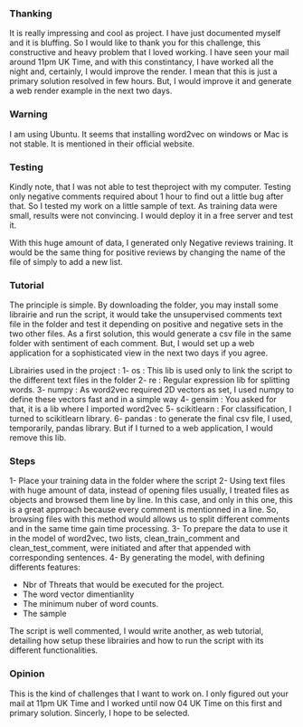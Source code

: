 ### Thanking

It is really impressing and cool as project. I have just documented myself and it is bluffing. So I would like to thank you for this challenge, this constructive and heavy problem that I loved working. I have seen your mail around 11pm UK Time, and with this constintancy, I have worked all the night and, certainly, I would improve the render. I mean that this is just a primary solution resolved in few hours. But, I would improve it and generate a web render example in the next two days.  

### Warning
I am using Ubuntu. It seems that installing word2vec on windows or Mac is not stable. It is mentioned in their official website.

### Testing 

Kindly note, that I was not able to test theproject with my computer. Testing only negative comments required about 1 hour to find out a little bug after that. So I tested my work on a little sample of text. As training data were small, results were not convincing. I would deploy it in a free server and test it.

With this huge amount of data, I generated only Negative reviews training. It would be the same thing for positive reviews by changing the name of the file of simply to add a new list.

### Tutorial
The principle is simple. By downloading the folder, you may install some librairie and run the script, it would take the unsupervised comments text file in the folder and test it depending on positive and negative sets in the two other files.
As a first solution, this would generate a csv file in the same folder with sentiment of each comment. But, I would set up a web application for a sophisticated view in the next two days if you agree.

Librairies used in the project : 
1- os : This lib is used only to link the script to the different text files in the folder
2- re : Regular expression lib for splitting words.
3- numpy : As word2vec required 2D vectors as set, I used numpy to define these vectors fast and in a simple way
4- gensim : You asked for that, it is a lib where I imported word2vec
5- scikitlearn : For classification, I turned to scikitlearn library.
6- pandas : to generate the final csv file, I used, temporarily, pandas library. But if I turned to a web application, I would remove this lib.


### Steps

1- Place your training data in the folder where the script
2- Using text files with huge amount of data, instead of opening files usually, I treated files as objects and browsed them line by line. In this case, and only in this one, this is a great approach because every comment is mentionned in a line. So, browsing files with this method would allows us to split different comments and in the same time gain time processing.
3- To prepare the data to use it in the model of word2vec, two lists, clean_train_comment and clean_test_comment, were initiated and after that appended with corresponding sentences.
4- By generating the model, with defining differents features:
- Nbr of Threats that would be executed for the project.
- The word vector dimentianlity
- The minimum nuber of word counts.
- The sample

The script is well commented, I would write another, as web tutorial, detailing how setup these librairies and how to run the script with its different functionalities.

### Opinion
This is the kind of challenges that I want to work on. I only figured out your mail at 11pm UK Time and I worked until now 04 UK Time on this first and primary solution. Sincerly, I hope to be selected.